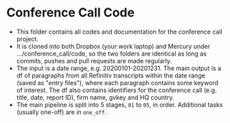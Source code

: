 # Conference Call Code

- This folder contains all codes and documentation for the conference call project. 
- It is cloned into both Dropbox (your work laptop) and Mercury under .../conference_call/code, 
so the two folders are identical as long as commits, pushes and pull requests are made regularly.
- The input is a date range, e.g. 20200101-20201231. The main output is a df of paragraphs from all Refinitiv transcripts within the date range (saved as "entry files"), where each paragraph contains some keyword of interest. The df also contains identifiers for the conference call (e.g. title, date, report ID), firm name, gvkey and HQ country.
- The main pipeline is split into 5 stages, `01` to `05`, in order. Additional tasks (usually one-off) are in `one_off`.

<!--
To dos:
- The folder structure and folder names were standardized after all codes were run, so the folder and file paths in some code files will need to be updated as well.
- The env folders contain some data for the Python environment in Mercury. This is not yet synchronized. We should replace this folder with a file containing all the packages required instead, and any user can just load the env using that requirements file.
-->
